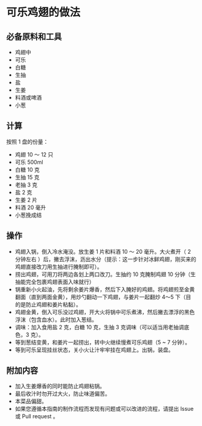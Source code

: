 # 可乐鸡翅的做法

## 必备原料和工具

* 鸡翅中
* 可乐
* 白糖
* 生抽
* 盐
* 生姜
* 料酒或啤酒
* 小葱

## 计算

按照 1 盘的份量：

* 鸡翅 10 ～ 12 只
* 可乐 500ml
* 白糖 10 克
* 生抽 15 克
* 老抽 3 克
* 盐 2 克
* 生姜 2 片
* 料酒 20 毫升
* 小葱挽成结

## 操作

* 鸡翅入锅，倒入冷水淹没。放生姜 1 片和料酒 10 ～ 20 毫升。大火煮开（ 2 分钟左右 ）后，撇去浮沫，沥出水分（提示：这一步针对冰鲜鸡翅，刚买来的鸡翅直接改刀用生抽进行腌制即可）。
* 捞出鸡翅，可用刀将两边各划上两口改刀。生抽约 10 克腌制鸡翅 10 分钟（生抽能完全包裹鸡翅表面入味就行）
* 锅重新小火起油，先将剩余姜片爆香，然后下入腌好的鸡翅。将鸡翅煎至金黄翻面（直到两面金黄），用炒勺翻动一下鸡翅，与姜片一起翻炒 4～5 下（目的是防止鸡翅和姜片粘黏）。
* 鸡翅金黄，倒入可乐没过鸡翅，开大火将锅中可乐煮沸，然后撇去漂浮的黑色浮沫（包含血水）。此时加入葱结。
* 调味：加入食用盐 2 克，白糖 10 克，生抽 3 克调味（可以适当用老抽调底色，3 克）。
* 等到葱结变黄，和姜片一起捞出，转中火继续慢煮可乐鸡翅（5 ~ 7 分钟）。
* 等到可乐呈现挂丝状态，关小火让汁牢牢挂在鸡翅上。出锅，装盘。

## 附加内容

* 加入生姜爆香的同时能防止鸡翅粘锅。
* 最后收汁时勿开过大火，防止味道偏苦。
* 本菜品偏甜。
* 如果您遵循本指南的制作流程而发现有问题或可以改进的流程，请提出 Issue 或 Pull request 。
